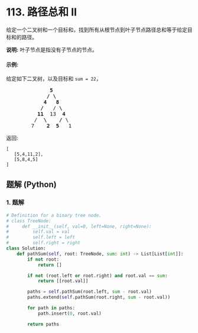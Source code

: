 # 113. 路径总和 II
给定一个二叉树和一个目标和，找到所有从根节点到叶子节点路径总和等于给定目标和的路径。

**说明:** 叶子节点是指没有子节点的节点。

#### 示例:
给定如下二叉树，以及目标和 `sum = 22`，
<pre>
              <b>5</b>
             <b>/ \</b>
            <b>4   8</b>
           <b>/</b>   / <b>\</b>
          <b>11</b>  13  <b>4</b>
         /  <b>\    /</b> \
        7    <b>2  5</b>   1
</pre>

返回:
```
[
   [5,4,11,2],
   [5,8,4,5]
]
```

## 题解 (Python)

### 1. 题解
```Python
# Definition for a binary tree node.
# class TreeNode:
#     def __init__(self, val=0, left=None, right=None):
#         self.val = val
#         self.left = left
#         self.right = right
class Solution:
    def pathSum(self, root: TreeNode, sum: int) -> List[List[int]]:
        if not root:
            return []

        if not (root.left or root.right) and root.val == sum:
            return [[root.val]]

        paths = self.pathSum(root.left, sum - root.val)
        paths.extend(self.pathSum(root.right, sum - root.val))

        for path in paths:
            path.insert(0, root.val)

        return paths
```
